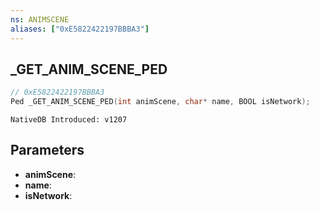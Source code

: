 ```yaml
---
ns: ANIMSCENE
aliases: ["0xE5822422197BBBA3"]
---
```

## _GET_ANIM_SCENE_PED

```c
// 0xE5822422197BBBA3
Ped _GET_ANIM_SCENE_PED(int animScene, char* name, BOOL isNetwork);
```

```
NativeDB Introduced: v1207
```

## Parameters
* **animScene**:
* **name**:
* **isNetwork**:
